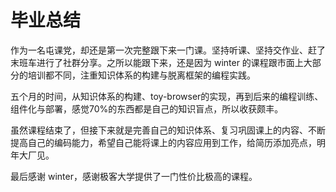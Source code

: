 # 毕业总结

作为一名屯课党，却还是第一次完整跟下来一门课。坚持听课、坚持交作业、赶了末班车进行了社群分享。之所以能跟下来，还是因为 winter 的课程跟市面上大部分的培训都不同，注重知识体系的构建与脱离框架的编程实践。

五个月的时间，从知识体系的构建、toy-browser的实现，再到后来的编程训练、组件化与部署，感觉70%的东西都是自己的知识盲点，所以收获颇丰。

虽然课程结束了，但接下来就是完善自己的知识体系、复习巩固课上的内容、不断提高自己的编码能力，希望自己能将课上的内容应用到工作，给简历添加亮点，明年大厂见。

最后感谢 winter，感谢极客大学提供了一门性价比极高的课程。